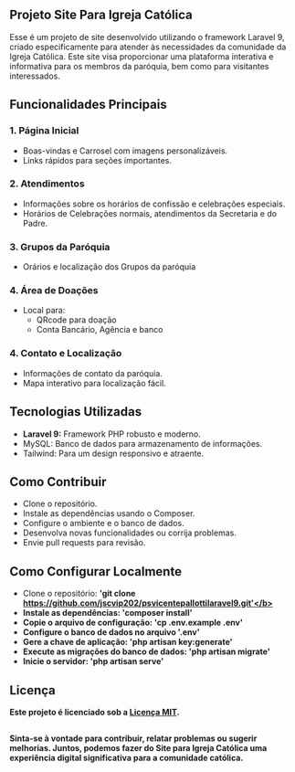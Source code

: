 ## Projeto Site Para Igreja Católica

Esse é um projeto de site desenvolvido utilizando o framework Laravel 9, criado especificamente para atender às necessidades da comunidade da Igreja Católica. Este site visa proporcionar uma plataforma interativa e informativa para os membros da paróquia, bem como para visitantes interessados.

## Funcionalidades Principais
### 1. Página Inicial
- Boas-vindas e Carrosel com imagens personalizáveis.
- Links rápidos para seções importantes.
### 2. Atendimentos
- Informações sobre os horários de confissão e celebrações especiais.
- Horários de Celebrações normais, atendimentos da Secretaria e do Padre.
### 3. Grupos da Paróquia
-  Orários e localização dos Grupos da paróquia
### 4. Área de Doações
- Local para:
  - QRcode para doação
  - Conta Bancário, Agência e banco
### 4. Contato e Localização
- Informações de contato da paróquia.
- Mapa interativo para localização fácil.
## Tecnologias Utilizadas
- <b>Laravel 9:</b> Framework PHP robusto e moderno.
- MySQL: Banco de dados para armazenamento de informações.
- Tailwind: Para um design responsivo e atraente.

## Como Contribuir
- Clone o repositório.
- Instale as dependências usando o Composer.
- Configure o ambiente e o banco de dados.
- Desenvolva novas funcionalidades ou corrija problemas.
- Envie pull requests para revisão.
## Como Configurar Localmente
- Clone o repositório: <b>'git clone https://github.com/jscvip202/psvicentepallottilaravel9.git'</b>
- Instale as dependências: <b>'composer install'</b>
- Copie o arquivo de configuração: <b>'cp .env.example .env'</b>
- Configure o banco de dados no arquivo <b>'.env'</b>
- Gere a chave de aplicação: <b>'php artisan key:generate'</b>
- Execute as migrações do banco de dados: <b>'php artisan migrate'</b>
- Inicie o servidor: <b>'php artisan serve'</b>
## Licença
Este projeto é licenciado sob a [Licença MIT](https://github.com/jscvip2020/psvicentepallottilaravel9/blob/0941bef7b61965d47ddc28e13164c542ecbb084e/LICENSE).
##
Sinta-se à vontade para contribuir, relatar problemas ou sugerir melhorias. Juntos, podemos fazer do <b>Site para Igreja Católica</b> uma experiência digital significativa para a comunidade católica.
